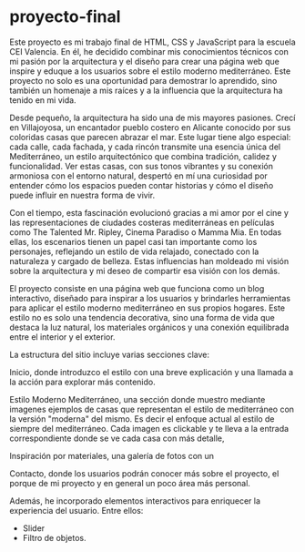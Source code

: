 # proyecto-final


Este proyecto es mi trabajo final de HTML, CSS y JavaScript para la escuela CEI Valencia. En él, he decidido combinar mis conocimientos técnicos con mi pasión por la arquitectura y el diseño para crear una página web que inspire y eduque a los usuarios sobre el estilo moderno mediterráneo. Este proyecto no solo es una oportunidad para demostrar lo aprendido, sino también un homenaje a mis raíces y a la influencia que la arquitectura ha tenido en mi vida.

Desde pequeño, la arquitectura ha sido una de mis mayores pasiones. Crecí en Villajoyosa, un encantador pueblo costero en Alicante conocido por sus coloridas casas que parecen abrazar el mar. Este lugar tiene algo especial: cada calle, cada fachada, y cada rincón transmite una esencia única del Mediterráneo, un estilo arquitectónico que combina tradición, calidez y funcionalidad. Ver estas casas, con sus tonos vibrantes y su conexión armoniosa con el entorno natural, despertó en mí una curiosidad por entender cómo los espacios pueden contar historias y cómo el diseño puede influir en nuestra forma de vivir.

Con el tiempo, esta fascinación evolucionó gracias a mi amor por el cine y las representaciones de ciudades costeras mediterráneas en películas como The Talented Mr. Ripley, Cinema Paradiso o Mamma Mia. En todas ellas, los escenarios tienen un papel casi tan importante como los personajes, reflejando un estilo de vida relajado, conectado con la naturaleza y cargado de belleza. Estas influencias han moldeado mi visión sobre la arquitectura y mi deseo de compartir esa visión con los demás.

El proyecto consiste en una página web que funciona como un blog interactivo, diseñado para inspirar a los usuarios y brindarles herramientas para aplicar el estilo moderno mediterráneo en sus propios hogares. Este estilo no es solo una tendencia decorativa, sino una forma de vida que destaca la luz natural, los materiales orgánicos y una conexión equilibrada entre el interior y el exterior.

La estructura del sitio incluye varias secciones clave:

Inicio, donde introduzco el estilo con una breve explicación y una llamada a la acción para explorar más contenido.

Estilo Moderno Mediterráneo, una sección donde muestro mediante imagenes ejemplos de casas que representan el estilo de mediterráneo con la versión "moderna" del mismo. Es decir el enfoque actual al estilo de siempre del mediterráneo. Cada imagen es clickable y te lleva a la entrada correspondiente donde se ve cada casa con más detalle,

Inspiración por materiales, una galería de fotos con un  

Contacto, donde los usuarios podrán conocer más sobre el proyecto, el porque de mi proyecto y en general un poco área más personal.

Además, he incorporado elementos interactivos para enriquecer la experiencia del usuario. Entre ellos:

- Slider
- Filtro de objetos. 